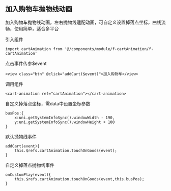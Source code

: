 ## 加入购物车抛物线动画

加入购物车抛物线动画，左右抛物线适配动画，可自定义设置掉落点坐标，曲线流畅，使用简单，适合多平台

引入组件
```
import cartAnimation from '@/components/module/f-cartAnimation/f-cartAnimation'
```

点击事件传参$event
```
<view class="btn" @click="addCart($event)">加入购物车</view>
```

调用组件
```
<cart-animation ref="cartAnimation"></cart-animation>
```

自定义掉落点坐标，需data中设置坐标参数
```
busPos:{
	x:uni.getSystemInfoSync().windowWidth - 190,
	y:uni.getSystemInfoSync().windowHeight + 100
}
```

默认抛物线事件
```
addCart(event){
	this.$refs.cartAnimation.touchOnGoods(event);
}
```

自定义掉落点抛物线事件
```
onCustomPlay(event){
	this.$refs.cartAnimation.touchOnGoods(event,this.busPos);
}
```
